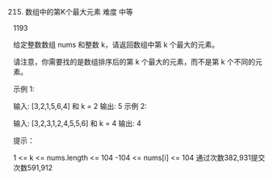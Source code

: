 215. 数组中的第K个最大元素
难度
中等

1193





给定整数数组 nums 和整数 k，请返回数组中第 k 个最大的元素。

请注意，你需要找的是数组排序后的第 k 个最大的元素，而不是第 k 个不同的元素。

 

示例 1:

输入: [3,2,1,5,6,4] 和 k = 2
输出: 5
示例 2:

输入: [3,2,3,1,2,4,5,5,6] 和 k = 4
输出: 4
 

提示：

1 <= k <= nums.length <= 104
-104 <= nums[i] <= 104
通过次数382,931提交次数591,912